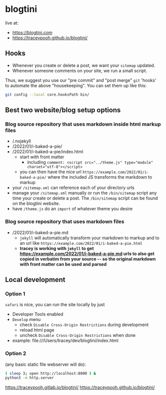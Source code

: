 # blogtini

live at:
- https://blogtini.com
- https://traceypooh.github.io/blogtini/

## Hooks
- Whenever you create or delete a post, we want your `sitemap` updated.
- Whenever someone comments on your site, we run a small script.

Thus, we suggest you use our "pre commit" and "post merge" `git` 'hooks' to automate the above "housekeeping".  You can set them up like this:
```sh
git config --local core.hooksPath bin/
```

## Best two website/blog setup options
### Blog source repository that uses markdown inside html markup files
- /.nojekyll
- /2022/01/i-baked-a-pie/
- /2022/01/i-baked-a-pie/index.html
  - start with front matter
    - including `comment: <script src="../theme.js" type="module" charset="utf-8"></script>`
  - you can then have the nice url `https://example.com/2022/01/i-baked-a-pie/` where the included JS transforms the markdown to markup
- your `/sitemap.xml` can reference each of your directory urls
- manage your `/sitemap.xml` manually or run the `/bin/sitemap` script any time your create or delete a post.  The `/bin/sitemap` script can be found on the blogtini website.
- have `/theme.js` do an `import` of whatever theme you desire


### Blog source repository that uses markdown files
- /2022/01/i-baked-a-pie.md
  - `jekyll` will automatically transform your markdown to markup and to an url like `https://example.com/2022/01/i-baked-a-pie.html`
  - **tracey is working with `jekyll` to get https://example.com/2022/01/i-baked-a-pie.md urls to also get copied in verbatim from your source -- so the original markdown with front matter can be used and parsed**



## Local development
### Option 1
`safari` is nice, you can run the site locally by just
- Developer Tools enabled
- `Develop` menu
  - check `Disable Cross-Origin Restrictions` during development
  - reload html page
  - uncheck `Disable Cross-Origin Restrictions` when done
- example: file:///Users/tracey/dev/blogtini/index.html

### Option 2
(any basic static file webserver will do):
```bash
( sleep 3; open http://localhost:8000 ) &
python3 -m http.server
```

https://traceypooh.gitlab.io/blogtini/
https://traceypooh.github.io/blogtini/
